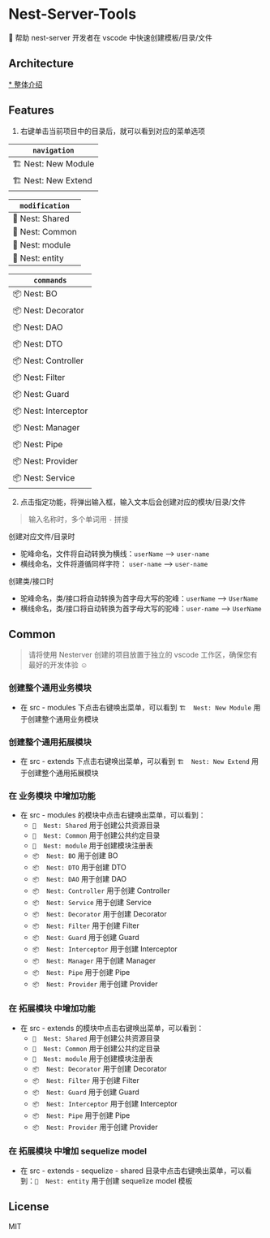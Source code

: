 # Nest-Server-Tools

🦁 帮助 nest-server 开发者在 vscode 中快速创建模板/目录/文件

## Architecture

[* 整体介绍](https://github.com/ChoGathK/nest-server/blob/master/public/doc/architecture.md)

## Features

1. 右键单击当前项目中的目录后，就可以看到对应的菜单选项

| `navigation` |
| --------------------------------|
| 🏗  Nest: New Module              |
| 🏗  Nest: New Extend              |

| `modification` |
| ------------------------------- |
| 📁  Nest: Shared                  |
| 📁  Nest: Common                  |
| 📄  Nest: module                  |
| 📄  Nest: entity                  |

| `commands` |
| -------------------------------- |
| 📦  Nest: BO                      |
| 📦  Nest: Decorator               |
| 📦  Nest: DAO                     |
| 📦  Nest: DTO                     |
| 📦  Nest: Controller              |
| 📦  Nest: Filter                  |
| 📦  Nest: Guard                   |
| 📦  Nest: Interceptor             |
| 📦  Nest: Manager                 |
| 📦  Nest: Pipe                    |
| 📦  Nest: Provider                |
| 📦  Nest: Service                 |

2. 点击指定功能，将弹出输入框，输入文本后会创建对应的模块/目录/文件

> 输入名称时，多个单词用 `-` 拼接

创建对应文件/目录时

- 驼峰命名，文件将自动转换为横线：`userName` --> `user-name`
- 横线命名，文件将遵循同样字符： `user-name` --> `user-name`

创建类/接口时

- 驼峰命名，类/接口将自动转换为首字母大写的驼峰：`userName` --> `UserName`
- 横线命名，类/接口将自动转换为首字母大写的驼峰：`user-name` --> `UserName`

## Common

> 请将使用 Nesterver 创建的项目放置于独立的 vscode 工作区，确保您有最好的开发体验 ☺️

### 创建整个通用业务模块

- 在 src - modules 下点击右键唤出菜单，可以看到 `🏗  Nest: New Module` 用于创建整个通用业务模块

### 创建整个通用拓展模块

- 在 src - extends 下点击右键唤出菜单，可以看到 `🏗  Nest: New Extend` 用于创建整个通用拓展模块

### 在 业务模块 中增加功能

- 在 src - modules 的模块中点击右键唤出菜单，可以看到：
  - `📁  Nest: Shared` 用于创建公共资源目录
  - `📁  Nest: Common` 用于创建公共约定目录
  - `📄  Nest: module` 用于创建模块注册表
  - `📦  Nest: BO`     用于创建 BO
  - `📦  Nest: DTO`    用于创建 DTO
  - `📦  Nest: DAO`    用于创建 DAO
  - `📦  Nest: Controller` 用于创建 Controller
  - `📦  Nest: Service` 用于创建 Service 
  - `📦  Nest: Decorator` 用于创建 Decorator
  - `📦  Nest: Filter` 用于创建 Filter
  - `📦  Nest: Guard` 用于创建 Guard
  - `📦  Nest: Interceptor` 用于创建 Interceptor
  - `📦  Nest: Manager` 用于创建 Manager    
  - `📦  Nest: Pipe` 用于创建 Pipe    
  - `📦  Nest: Provider` 用于创建 Provider

### 在 拓展模块 中增加功能

- 在 src - extends 的模块中点击右键唤出菜单，可以看到：
  - `📁  Nest: Shared` 用于创建公共资源目录
  - `📁  Nest: Common` 用于创建公共约定目录
  - `📄  Nest: module` 用于创建模块注册表
  - `📦  Nest: Decorator` 用于创建 Decorator
  - `📦  Nest: Filter` 用于创建 Filter
  - `📦  Nest: Guard` 用于创建 Guard
  - `📦  Nest: Interceptor` 用于创建 Interceptor
  - `📦  Nest: Pipe` 用于创建 Pipe    
  - `📦  Nest: Provider` 用于创建 Provider

### 在 拓展模块 中增加 sequelize model

- 在 src - extends - sequelize - shared 目录中点击右键唤出菜单，可以看到：`📄  Nest: entity` 用于创建 sequelize model 模板

## License

MIT